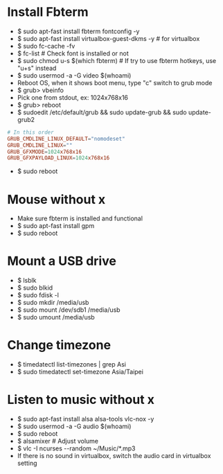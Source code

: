 Install Fbterm
=====
* $ sudo apt-fast install fbterm fontconfig -y
* $ sudo apt-fast install virtualbox-guest-dkms -y # for virtualbox
* $ sudo fc-cache -fv
* $ fc-list # Check font is installed or not
* $ sudo chmod u-s $(which fbterm) # If try to use fbterm hotkeys, use "u+s" instead
* $ sudo usermod -a -G video $(whoami)
* Reboot OS, when it shows boot menu, type "c" switch to grub mode
* $ grub> vbeinfo
* Pick one from stdout, ex: 1024x768x16
* $ grub> reboot
* $ sudoedit /etc/default/grub && sudo update-grub && sudo update-grub2
```conf
# In this order
GRUB_CMDLINE_LINUX_DEFAULT="nomodeset"
GRUB_CMDLINE_LINUX=""
GRUB_GFXMODE=1024x768x16
GRUB_GFXPAYLOAD_LINUX=1024x768x16
```
* $ sudo reboot

Mouse without x
=====
* Make sure fbterm is installed and functional
* $ sudo apt-fast install gpm
* $ sudo reboot

Mount a USB drive
=====
* $ lsblk
* $ sudo blkid
* $ sudo fdisk -l
* $ sudo mkdir /media/usb
* $ sudo mount /dev/sdb1 /media/usb
* $ sudo umount /media/usb

Change timezone
=====
* $ timedatectl list-timezones | grep Asi
* $ sudo timedatectl set-timezone Asia/Taipei

Listen to music without x
=====
* $ sudo apt-fast install alsa alsa-tools vlc-nox -y
* $ sudo usermod -a -G audio $(whoami)
* $ sudo reboot
* $ alsamixer # Adjust volume
* $ vlc -I ncurses --random ~/Music/\*.mp3
* If there is no sound in virtualbox, switch the audio card in virtualbox setting
